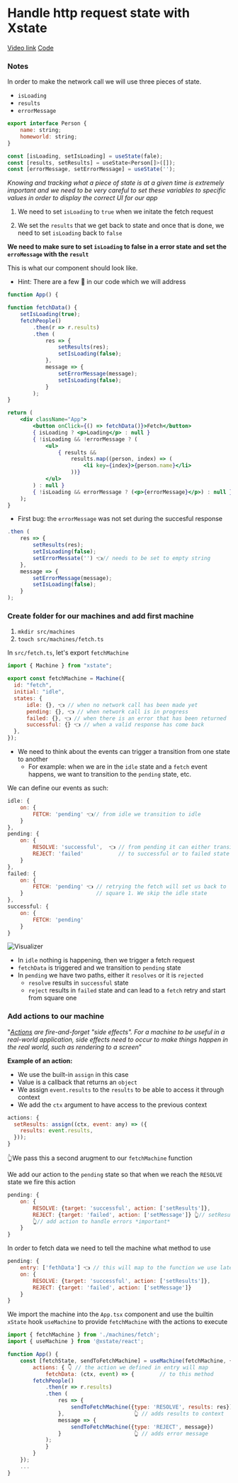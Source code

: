 # Handle http request state with Xstate

[Video link](https://egghead.io/lessons/react-handle-http-request-state-with-xstate)
[Code](https://github.com/isaacplmann/sturdy-uis/tree/lesson1-end)

### Notes

In order to make the network call we will use three pieces of state.

- `isLoading`
- `results`
- `errorMessage`

```jsx
export interface Person {
    name: string;
    homeworld: string;
}

const [isLoading, setIsLoading] = useState(fale);
const [results, setResults] = useState<Person[]>([]);
const [errorMessage, setErrorMessage] = useState('');
```

_Knowing and tracking what a piece of state is at a given time is extremely important and we need to be very careful to set these variables to specific values in order to display the correct UI for our app_

1. We need to set `isLoading` to `true` when we initate the fetch request

2. We set the `results` that we get back to state and once that is done, we need to set `isLoading` back to `false`

**We need to make sure to set `isLoading` to false in a error state and set the `erroMessage` with the `result`**

This is what our component should look like.

- Hint: There are a few 🐛 in our code which we will address

```jsx
function App() {

function fetchData() {
    setIsLoading(true);
    fetchPeople()
        .then(r => r.results)
        .then (
            res => {
                setResults(res);
                setIsLoading(false);
            },
            message => {
                setErrorMessage(message);
                setIsLoading(false);
            }
        );
}

return (
	<div className="App">
		<button onClick={() => fetchData()}>Fetch</button>
		{ isLoading ? <p>Loading</p> : null }
		{ !isLoading && !errorMessage ? (
			<ul>
				{ results &&
					results.map((person, index) => (
						<li key={index}>{person.name}</li>
					))}
			</ul>
		) : null }
		{ !isLoading && errorMessage ? (<p>{errorMessage}</p>) : null }
	);
}
```

- First bug: the `errorMessage` was not set during the succesful response

```js
.then (
    res => {
        setResults(res);
        setIsLoading(false);
        setErrorMessate('') 👈// needs to be set to empty string
    },
    message => {
        setErrorMessage(message);
        setIsLoading(false);
    }
);
```

### Create folder for our machines and add first machine

1. `mkdir src/machines`
2. `touch src/machines/fetch.ts`

In `src/fetch.ts`, let's export `fetchMachine`

```js
import { Machine } from "xstate";

export const fetchMachine = Machine({
  id: "fetch",
  initial: "idle",
  states: {
      idle: {}, 👈 // when no network call has been made yet
      pending: {}, 👈 // when network call is in progress
      failed: {}, 👈 // when there is an error that has been returned
      successful: {} 👈 // when a valid response has come back
  },
});
```

- We need to think about the events can trigger a transition from one state to another
  - For example: when we are in the `idle` state and a `fetch` event happens, we want to transition to the `pending` state, etc.

We can define our events as such:

```js
idle: {
    on: {
        FETCH: 'pending' 👈// from idle we transition to idle
    }
},
pending: {
    on: {
        RESOLVE: 'successful',  👈 // from pending it can either transition
        REJECT: 'failed'           // to successful or to failed state
    }
},
failed: {
    on: {
        FETCH: 'pending' 👈 // retrying the fetch will set us back to
    }                       // square 1. We skip the idle state
},
successful: {
    on: {
        FETCH: 'pending'
    }
}
```

![Visualizer](https://res.cloudinary.com/dzeqyvxo2/image/upload/v1596053465/Screen_Shot_2020-07-29_at_4.07.13_PM_hsmjou.png)

- In `idle` nothing is happening, then we trigger a fetch request
- `fetchData` is triggered and we transition to `pending` state
- In `pending` we have two paths, either it `resolves` or it is `rejected`
  - `resolve` results in `successful` state
  - `reject` results in `failed` state and can lead to a `fetch` retry and start from square one

### Add actions to our machine

"_[Actions](https://xstate.js.org/docs/guides/actions.html) are fire-and-forget "side effects". For a machine to be useful in a real-world application, side effects need to occur to make things happen in the real world, such as rendering to a screen_"

**Example of an action:**

- We use the built-in `assign` in this case
- Value is a callback that returns an `object`
- We assign `event.results` to the `results` to be able to access it through context
- We add the `ctx` argument to have access to the previous context

```js
actions: {
  setResults: assign((ctx, event: any) => ({
    results: event.results,
  }));
}
```

👆We pass this a second arugment to our `fetchMachine` function

We add our action to the `pending` state so that when we reach the `RESOLVE` state we fire this action

```js
pending: {
    on: {
        RESOLVE: {target: 'successful', action: ['setResults']},
        REJECT: {target: 'failed', action: ['setMessage']} 👆// setResults
        👆// add action to handle errors *important*
    }
}
```

In order to fetch data we need to tell the machine what method to use

```js
pending: {
    entry: ['fethData'] 👈 // this will map to the function we use later
    on: {
        RESOLVE: {target: 'successful', action: ['setResults']},
        REJECT: {target: 'failed', action: ['setMessage']}
    }
}
```

We import the machine into the `App.tsx` component and use the builtin
`xState` hook `useMachine` to provide `fetchMachine` with the actions to execute

```js
import { fetchMachine } from './machines/fetch';
import { useMachine } from '@xstate/react';

function App() {
	const [fetchState, sendToFetchMachine] = useMachine(fetchMachine, {
		actions: { 👇 // the action we defined in entry will map
			fetchData: (ctx, event) => {        // to this method
		fetchPeople()
			.then(r => r.results)
			.then (
				res => {
					sendToFetchMachine({type: 'RESOLVE', results: res})
				},                      👆 // adds results to context
				message => {
					sendToFetchMachine({type: 'REJECT', message})
				}                       👆 // adds error message
			);
			}
		}
	});
	...
}
```

